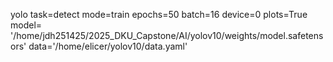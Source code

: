 yolo 
task=detect 
mode=train 
epochs=50 
batch=16 
device=0 
plots=True 
model= '/home/jdh251425/2025_DKU_Capstone/AI/yolov10/weights/model.safetensors'
data='/home/elicer/yolov10/data.yaml'